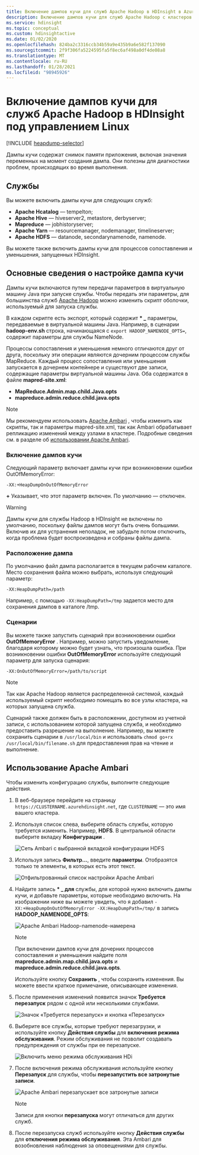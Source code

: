 ```yaml
---
title: Включение дампов кучи для служб Apache Hadoop в HDInsight в Azure
description: Включение дампов кучи для служб Apache Hadoop с кластеров HDInsight под управлением Linux для отладки и анализа.
ms.service: hdinsight
ms.topic: conceptual
ms.custom: hdinsightactive
ms.date: 01/02/2020
ms.openlocfilehash: 824ba2c3316ccb34b59a9e435b9a6e582f137090
ms.sourcegitcommit: 2f9f306fa5224595fa5f8ec6af498a0df4de08a8
ms.translationtype: MT
ms.contentlocale: ru-RU
ms.lasthandoff: 01/28/2021
ms.locfileid: "98945926"
---
```

# <a name="enable-heap-dumps-for-apache-hadoop-services-on-linux-based-hdinsight"></a>Включение дампов кучи для служб Apache Hadoop в HDInsight под управлением Linux

[!INCLUDE [heapdump-selector](../../includes/hdinsight-selector-heap-dump.md)]

Дампы кучи содержат снимок памяти приложения, включая значения переменных на момент создания дампа. Они полезны для диагностики проблем, происходящих во время выполнения.

## <a name="services"></a>Службы

Вы можете включить дампы кучи для следующих служб:

* **Apache Hcatalog** — tempelton;
* **Apache Hive** — hiveserver2, metastore, derbyserver;
* **Mapreduce** — jobhistoryserver;
* **Apache Yarn** — resourcemanager, nodemanager, timelineserver;
* **Apache HDFS** — datanode, secondarynamenode, namenode.

Вы можете также включить дампы кучи для процессов сопоставления и уменьшения, запущенных HDInsight.

## <a name="understanding-heap-dump-configuration"></a>Основные сведения о настройке дампа кучи

Дампы кучи включаются путем передачи параметров в виртуальную машину Java при запуске службы. Чтобы передать эти параметры, для большинства служб [Apache Hadoop](https://hadoop.apache.org/) можно изменить скрипт оболочки, используемый для запуска службы.

В каждом скрипте есть экспорт, который содержит **\* \_** параметры, передаваемые в виртуальной машины Java. Например, в сценарии **hadoop-env.sh** строка, начинающаяся с `export HADOOP_NAMENODE_OPTS=`, содержит параметры для службы NameNode.

Процессы сопоставления и уменьшения немного отличаются друг от друга, поскольку эти операции являются дочерним процессом службы MapReduce. Каждый процесс сопоставления или уменьшения запускается в дочернем контейнере и существуют две записи, содержащие параметры виртуальной машины Java. Оба содержатся в файле **mapred-site.xml**:

* **MapReduce.Admin.map.child.Java.opts**
* **mapreduce.admin.reduce.child.java.opts**

> [!NOTE]  
> Мы рекомендуем использовать [Apache Ambari](https://ambari.apache.org/) , чтобы изменить как скрипты, так и параметры mapred-site.xml, так как Ambari обрабатывает репликацию изменений между узлами в кластере. Подробные сведения см. в разделе об [использовании Apache Ambari](#using-apache-ambari).

### <a name="enable-heap-dumps"></a>Включение дампов кучи

Следующий параметр включает дампы кучи при возникновении ошибки OutOfMemoryError:

`-XX:+HeapDumpOnOutOfMemoryError`

**+** Указывает, что этот параметр включен. По умолчанию — отключен.

> [!WARNING]  
> Дампы кучи для службы Hadoop в HDInsight не включены по умолчанию, поскольку файлы дампов могут быть очень большими. Включив их для устранения неполадок, не забудьте потом отключить, когда проблема будет воспроизведена и собраны файлы дампа.

### <a name="dump-location"></a>Расположение дампа

По умолчанию файл дампа располагается в текущем рабочем каталоге. Место сохранения файла можно выбрать, используя следующий параметр:

`-XX:HeapDumpPath=/path`

Например, с помощью `-XX:HeapDumpPath=/tmp` задается место для сохранения дампов в каталоге /tmp.

### <a name="scripts"></a>Сценарии

Вы можете также запустить сценарий при возникновении ошибки **OutOfMemoryError** . Например, можно запустить уведомление, благодаря которому можно будет узнать, что произошла ошибка. При возникновении ошибки __OutOfMemoryError__ используйте следующий параметр для запуска сценария:

`-XX:OnOutOfMemoryError=/path/to/script`

> [!NOTE]  
> Так как Apache Hadoop является распределенной системой, каждый используемый скрипт необходимо помещать во все узлы кластера, на которых запущена служба.
> 
> Сценарий также должен быть в расположении, доступном из учетной записи, с использованием которой запущена служба, и необходимо предоставить разрешение на выполнение. Например, вы можете сохранить сценарии в `/usr/local/bin` и использовать `chmod go+rx /usr/local/bin/filename.sh` для предоставления прав на чтение и выполнение.

## <a name="using-apache-ambari"></a>Использование Apache Ambari

Чтобы изменить конфигурацию службы, выполните следующие действия.

1. В веб-браузере перейдите на страницу `https://CLUSTERNAME.azurehdinsight.net`, где `CLUSTERNAME` — это имя вашего кластера.

2. Используя список слева, выберите область службы, которую требуется изменить. Например, **HDFS**. В центральной области выберите вкладку **Конфигурации** .

    ![Сеть Ambari с выбранной вкладкой конфигурации HDFS](./media/hdinsight-hadoop-collect-debug-heap-dump-linux/hdi-service-config-tab.png)

3. Используя запись **Фильтр...**, введите **параметры**. Отобразятся только те элементы, в которых есть этот текст.

    ![Отфильтрованный список настройки Apache Ambari](./media/hdinsight-hadoop-collect-debug-heap-dump-linux/hdinsight-filter-list.png)

4. Найдите запись **\* \_ для** службы, для которой нужно включить дампы кучи, и добавьте параметры, которые необходимо включить. На изображении ниже вы можете увидеть, что я добавил `-XX:+HeapDumpOnOutOfMemoryError -XX:HeapDumpPath=/tmp/` в запись **HADOOP\_NAMENODE\_OPTS**:

    ![Apache Ambari Hadoop-namenode-намерена](./media/hdinsight-hadoop-collect-debug-heap-dump-linux/hadoop-namenode-opts.png)

   > [!NOTE]  
   > При включении дампов кучи для дочерних процессов сопоставления и уменьшения найдите поля **mapreduce.admin.map.child.java.opts** и **mapreduce.admin.reduce.child.java.opts**.

    Используйте кнопку **Сохранить** , чтобы сохранить изменения. Вы можете ввести краткое примечание, описывающее изменения.

5. После применения изменений появится значок **Требуется перезапуск** рядом с одной или несколькими службами.

    ![Значок «Требуется перезапуск» и кнопка «Перезапуск»](./media/hdinsight-hadoop-collect-debug-heap-dump-linux/restart-required-icon.png)

6. Выберите все службы, которые требуют перезагрузки, и используйте кнопку **Действия службы** для **включения режима обслуживания**. Режим обслуживания не позволит создавать предупреждения от службы при ее перезапуске.

    ![Включить меню режима обслуживания HDi](./media/hdinsight-hadoop-collect-debug-heap-dump-linux/hdi-maintenance-mode.png)

7. После включения режима обслуживания используйте кнопку **Перезапуск** для службы, чтобы **перезапустить все затронутые записи**.

    ![Apache Ambari перезапускает все затронутые записи](./media/hdinsight-hadoop-collect-debug-heap-dump-linux/hdi-restart-all-button.png)

   > [!NOTE]  
   > Записи для кнопки **перезапуска** могут отличаться для других служб.

8. После перезапуска служб используйте кнопку **Действия службы** для **отключения режима обслуживания**. Эта Ambari для возобновления наблюдения за оповещениями для службы.